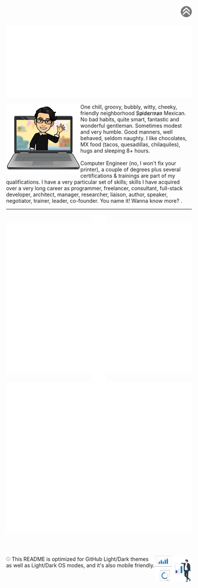<h2 align="right">
  <!-- more profile links coming soon -->
  <a href="https://www.credly.com/users/manasesjesus"><img src="./graphics/credly.svg" alt="Credly" width="30"></a>
</h2>

<p align="center">
  <a href="#readme"><img src="./graphics/manasesjesus-header.svg" alt="Manasés Jesús (@manasesjesus)"></a>
</p>
<p>
  <img src="./graphics/manasesjesus-hello.png" alt="" width="40%" align="left">
  <p>
    One chill, groovy, bubbly, witty, cheeky, friendly neighborhood S̷p̷i̷d̷e̷r̷m̷a̷n̷ Mexican.
    No bad habits, quite smart, fantastic and wonderful gentleman. Sometimes modest and very humble.
    <!-- Friends say I'm funny. My parents and J. Blunt say I'm beautiful. LMFAO band says I'm sexy and I know it. -->
    Good manners, well behaved, seldom naughty. I like chocolates, MX food
    (tacos, quesadillas, chilaquiles), hugs and sleeping 8+ hours.
    <br><br>
    Computer Engineer (no, I won't fix your printer), a couple of degrees plus several certifications & trainings
    are part of my qualifications. I have a very particular set of skills; skills I have acquired over a very long
    career as programmer, freelancer, consultant, full-stack developer, architect, manager, researcher, liaison,
    author, speaker, negotiator, trainer, leader, co-founder. You name it! Wanna know more? <!-- Check <a href="http://tiny.cc/whoismj">this link</a -->.
  </p>
</p>
<hr width="100%">

<p align="center">
  <a href="#readme"><img src="./graphics/sneakyb.svg" alt=""><img src="./graphics/summary.svg" alt=""><img src="./graphics/sneakyb.svg" alt=""><img src="./graphics/languages.svg" alt=""></a>
</p>

<br><br>
<p>
  <img align="right" valign="bottom" src="./graphics/manasesjesus-stats.svg" alt="manasesjesus" width="100">
</p>
<section data-footnotes="">
  <a href="#readme"><img src="./graphics/octicon-info.svg" alt="info" width="11"></a>
  This README is optimized for GitHub Light/Dark themes as well as Light/Dark OS modes, and it's also mobile friendly.
</section>
